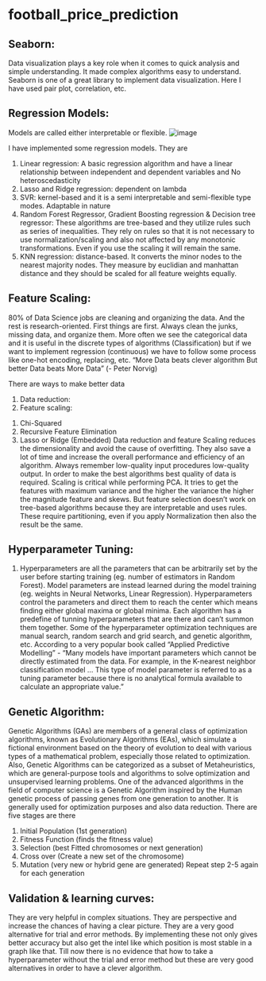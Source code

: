 # football_price_prediction


## Seaborn:
Data visualization plays a key role when it comes to quick analysis and simple understanding. It made complex algorithms easy to understand. Seaborn is one of a great library to implement data visualization. Here I have used pair plot, correlation, etc.


## Regression Models:
Models are called either interpretable or flexible. 
![image](https://user-images.githubusercontent.com/64622055/121662710-492c3700-cac3-11eb-90db-20d4397e11dd.png)
 
I have implemented some regression models. They are
1. Linear regression: A basic regression algorithm and have a linear relationship between independent and dependent variables and No heteroscedasticity
2. Lasso and Ridge regression: dependent on lambda
3. SVR: kernel-based and it is a semi interpretable and semi-flexible type modes. Adaptable in nature
4. Random Forest Regressor, Gradient Boosting regression & Decision tree regressor: These algorithms are tree-based and they utilize rules such as series of inequalities. They rely on rules so that it is not necessary to use normalization/scaling and also not affected by any monotonic transformations. Even if you use the scaling it will remain the same.
5. KNN regression: distance-based. It converts the minor nodes to the nearest majority nodes. They measure by euclidian and manhattan distance and they should be scaled for all feature weights equally.


## Feature Scaling:
80% of Data Science jobs are cleaning and organizing the data. And the rest is research-oriented. First things are first. Always clean the junks, missing data, and organize them. More often we see the categorical data and it is useful in the discrete types of algorithms (Classification) but if we want to implement regression (continuous) we have to follow some process like one-hot encoding, replacing, etc. 
“More Data beats clever algorithm But better Data beats More Data” (- Peter Norvig)
 
There are ways to make better data 
1) Data reduction:
2) Feature scaling:
1. Chi-Squared
2. Recursive Feature Elimination
3. Lasso or Ridge (Embedded)
Data reduction and feature Scaling reduces the dimensionality and avoid the cause of overfitting. They also save a lot of time and increase the overall performance and efficiency of an algorithm. Always remember low-quality input procedures low-quality output. In order to make the best algorithms best quality of data is required.
Scaling is critical while performing PCA. It tries to get the features with maximum variance and the higher the variance the higher the magnitude feature and skews. 
But feature selection doesn’t work on tree-based algorithms because they are interpretable and uses rules. These require partitioning, even if you apply Normalization then also the result be the same.        


## Hyperparameter Tuning: 
1.  Hyperparameters are all the parameters that can be arbitrarily set by the user before starting training (eg. number of estimators in Random Forest). Model parameters are instead learned during the model training (eg. weights in Neural Networks, Linear Regression).
Hyperparameters control the parameters and direct them to reach the center which means finding either global maxima or global minima. Each algorithm has a predefine of tunning hyperparameters that are there and can’t summon them together. Some of the hyperparameter optimization techniques are manual search, random search and grid search, and genetic algorithm, etc.
According to a very popular book called “Applied Predictive Modelling” - “Many models have important parameters which cannot be directly estimated from the data. For example, in the K-nearest neighbor classification model … This type of model parameter is referred to as a tuning parameter because there is no analytical formula available to calculate an appropriate value.”
 
 
 
## Genetic Algorithm: 
Genetic Algorithms (GAs) are members of a general class of optimization algorithms, known as Evolutionary Algorithms (EAs), which simulate a fictional environment based on the theory of evolution to deal with various types of a mathematical problem, especially those related to optimization. Also, Genetic Algorithms can be categorized as a subset of Metaheuristics, which are general-purpose tools and algorithms to solve optimization and unsupervised learning problems. One of the advanced algorithms in the field of computer science is a Genetic Algorithm inspired by the Human genetic process of passing genes from one generation to another. It is generally used for optimization purposes and also data reduction. There are five stages are there 
1. Initial Population (1st generation)
2. Fitness Function (finds the fitness value)
3. Selection (best Fitted chromosomes or next generation)
4. Cross over (Create a new set of the chromosome)
5. Mutation (very new or hybrid gene are generated)
Repeat step 2-5 again for each generation
 
 
 
## Validation & learning curves: 
They are very helpful in complex situations. They are perspective and increase the chances of having a clear picture. They are a very good alternative for trial and error methods. By implementing these not only gives better accuracy but also get the intel like which position is most stable in a graph like that. Till now there is no evidence that how to take a hyperparameter without the trial and error method but these are very good alternatives in order to have a clever algorithm. 
 
